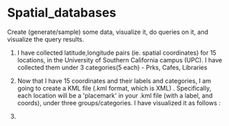 # Spatial_databases
Create (generate/sample) some data, visualize it, do queries on it, and visualize the query results.

1. I have collected latitude,longitude pairs (ie. spatial coordinates) for 15 locations, in the University of Southern California campus (UPC). I have collected them under 3 categories(5 each) - Prks, Cafes, Libraries

2. Now that I have 15 coordinates and their labels and categories, I am going to create a KML file (.kml format, which is XML) . Specifically, each location will be a 'placemark' in your .kml file (with a label, and coords), under three groups/categories. I have visualized it as follows :

3. 

